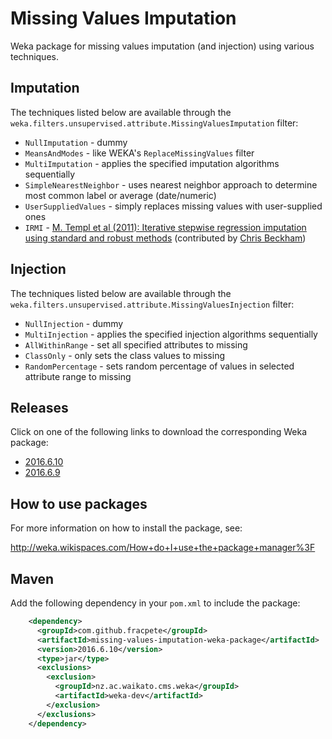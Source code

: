 Missing Values Imputation
=========================

Weka package for missing values imputation (and injection) using various techniques.

Imputation
----------

The techniques listed below are available through the 
`weka.filters.unsupervised.attribute.MissingValuesImputation` filter: 

* `NullImputation` - dummy
* `MeansAndModes` - like WEKA's `ReplaceMissingValues` filter
* `MultiImputation` - applies the specified imputation algorithms sequentially
* `SimpleNearestNeighbor` - uses nearest neighbor approach to determine most 
   common label or average (date/numeric)
* `UserSuppliedValues` - simply replaces missing values with user-supplied ones
* `IRMI` - [M. Templ et al (2011): Iterative stepwise regression imputation 
   using standard and robust methods](http://www.statistik.tuwien.ac.at/public/filz/papers/CSDA11TKF.pdf)
   (contributed by [Chris Beckham](https://github.com/christopher-beckham/weka-fimi))


Injection
---------

The techniques listed below are available through the 
`weka.filters.unsupervised.attribute.MissingValuesInjection` filter: 

* `NullInjection` - dummy
* `MultiInjection` - applies the specified injection algorithms sequentially
* `AllWithinRange` - set all specified attributes to missing 
* `ClassOnly` - only sets the class values to missing
* `RandomPercentage` - sets random percentage of values in selected attribute range to missing


Releases
--------

Click on one of the following links to download the corresponding Weka package:

* [2016.6.10](https://github.com/fracpete/missing-values-imputation-weka-package/releases/download/v2016.6.10/missing-values-imputation-2016.6.10.zip)
* [2016.6.9](https://github.com/fracpete/missing-values-imputation-weka-package/releases/download/v2016.6.9/missing-values-imputation-2016.6.9.zip)


How to use packages
-------------------

For more information on how to install the package, see:

http://weka.wikispaces.com/How+do+I+use+the+package+manager%3F


Maven
-----

Add the following dependency in your `pom.xml` to include the package:

```xml
    <dependency>
      <groupId>com.github.fracpete</groupId>
      <artifactId>missing-values-imputation-weka-package</artifactId>
      <version>2016.6.10</version>
      <type>jar</type>
      <exclusions>
        <exclusion>
          <groupId>nz.ac.waikato.cms.weka</groupId>
          <artifactId>weka-dev</artifactId>
        </exclusion>
      </exclusions>
    </dependency>
```

